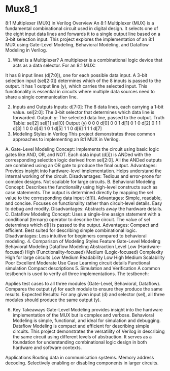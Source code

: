 # Mux8_1
8:1 Multiplexer (MUX) in Verilog
Overview
An 8:1 Multiplexer (MUX) is a fundamental combinational circuit used in digital design. It selects one of the eight input data lines and forwards it to a single output line based on a 3-bit selection input. This project explores the implementation of an 8:1 MUX using Gate-Level Modeling, Behavioral Modeling, and Dataflow Modeling in Verilog.

1. What is a Multiplexer?
A multiplexer is a combinational logic device that acts as a data selector. For an 8:1 MUX:

It has 8 input lines (d[7:0]), one for each possible data input.
A 3-bit selection input (sel[2:0]) determines which of the 8 inputs is passed to the output.
It has 1 output line (y), which carries the selected input.
This functionality is essential in circuits where multiple data sources need to share a single communication line.

2. Inputs and Outputs
Inputs:
d[7:0]: The 8 data lines, each carrying a 1-bit value.
sel[2:0]: The 3-bit selector that determines which data line is forwarded.
Output:
y: The selected data line, passed to the output.
Truth Table:
sel[2]	sel[1]	sel[0]	Output (y)
0	0	0	d[0]
0	0	1	d[1]
0	1	0	d[2]
0	1	1	d[3]
1	0	0	d[4]
1	0	1	d[5]
1	1	0	d[6]
1	1	1	d[7]
3. Modeling Styles in Verilog
This project demonstrates three common approaches to implementing an 8:1 MUX in Verilog.

A. Gate-Level Modeling
Concept:
Implements the circuit using basic logic gates like AND, OR, and NOT.
Each data input (d[i]) is ANDed with the corresponding selection logic derived from sel[2:0].
All the ANDed outputs are combined using an OR gate to produce the final output.
Advantages:
Provides insight into hardware-level implementation.
Helps understand the internal working of the circuit.
Disadvantages:
Tedious and error-prone for complex designs.
Not scalable for large circuits.
B. Behavioral Modeling
Concept:
Describes the functionality using high-level constructs such as case statements.
The output is determined directly by mapping the sel value to the corresponding data input (d[i]).
Advantages:
Simple, readable, and concise.
Focuses on functionality rather than circuit-level details.
Easy to debug and modify.
Disadvantages:
Abstracts away the hardware details.
C. Dataflow Modeling
Concept:
Uses a single-line assign statement with a conditional (ternary) operator to describe the circuit.
The value of sel determines which d[i] is passed to the output.
Advantages:
Compact and efficient.
Best suited for describing simple combinational logic.
Disadvantages:
Less intuitive for beginners compared to behavioral modeling.
4. Comparison of Modeling Styles
Feature	Gate-Level Modeling	Behavioral Modeling	Dataflow Modeling
Abstraction Level	Low (Hardware-focused)	High (Functionality-focused)	Medium (Logic-focused)
Complexity	High for large circuits	Low	Medium
Readability	Low	High	Medium
Scalability	Poor	Excellent	Moderate
Use Case	Learning circuit details	Functional simulation	Compact descriptions
5. Simulation and Verification
A common testbench is used to verify all three implementations. The testbench:

Applies test cases to all three modules (Gate-Level, Behavioral, Dataflow).
Compares the output (y) for each module to ensure they produce the same results.
Expected Results:
For any given input (d) and selector (sel), all three modules should produce the same output (y).

6. Key Takeaways
Gate-Level Modeling provides insight into the hardware implementation of the MUX but is complex and verbose.
Behavioral Modeling is simple, functional, and ideal for simulation and debugging.
Dataflow Modeling is compact and efficient for describing simple circuits.
This project demonstrates the versatility of Verilog in describing the same circuit using different levels of abstraction. It serves as a foundation for understanding combinational logic design in both hardware and software contexts.

Applications
Routing data in communication systems.
Memory address decoding.
Selectively enabling or disabling components in larger circuits.
